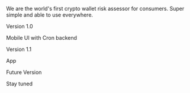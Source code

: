 
We are the world's first crypto wallet risk assessor for consumers. Super simple and able to use everywhere. 

Version 1.0

Mobile UI with Cron backend

Version 1.1

App 

Future Version

Stay tuned


